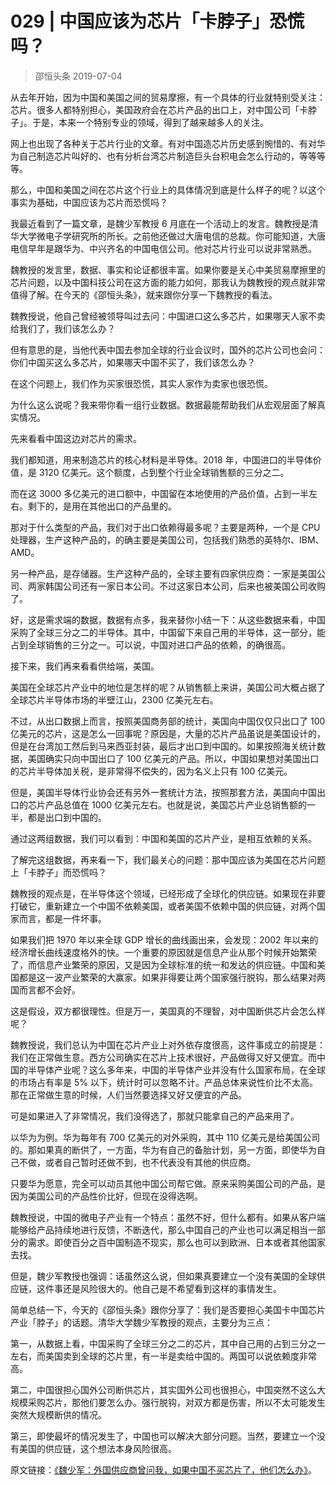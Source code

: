 # 029 | 中国应该为芯片「卡脖子」恐慌吗？
> 邵恒头条
2019-07-04

从去年开始，因为中国和美国之间的贸易摩擦，有一个具体的行业就特别受关注：芯片。很多人都特别担心，美国政府会在芯片产品的出口上，对中国公司「卡脖子」。于是，本来一个特别专业的领域，得到了越来越多人的关注。

网上也出现了各种关于芯片行业的文章。有对中国造芯片历史感到惋惜的、有对华为自己制造芯片叫好的、也有分析台湾芯片制造巨头台积电会怎么行动的，等等等等。

那么，中国和美国之间在芯片这个行业上的具体情况到底是什么样子的呢？以这个事实为基础，中国应该为芯片而恐慌吗？

我最近看到了一篇文章，是魏少军教授 6 月底在一个活动上的发言。魏教授是清华大学微电子学研究所的所长。之前他还做过大唐电信的总裁。你可能知道，大唐电信早年是跟华为、中兴齐名的中国电信公司。他对芯片行业可以说非常熟悉。

魏教授的发言里，数据、事实和论证都很丰富。如果你要是关心中美贸易摩擦里的芯片问题，以及中国科技公司在这方面的能力如何，那我认为魏教授的观点就非常值得了解。在今天的《邵恒头条》，就来跟你分享一下魏教授的看法。

魏教授说，他自己曾经被领导叫过去问：中国进口这么多芯片，如果哪天人家不卖给我们了，我们该怎么办？

但有意思的是，当他代表中国去参加全球的行业会议时，国外的芯片公司也会问：你们中国买这么多芯片，如果哪天中国不买了，我们该怎么办？

在这个问题上，我们作为买家很恐慌，其实人家作为卖家也很恐慌。

为什么这么说呢？我来带你看一组行业数据。数据最能帮助我们从宏观层面了解真实情况。

先来看看中国这边对芯片的需求。

我们都知道，用来制造芯片的核心材料是半导体。2018 年，中国进口的半导体价值，是 3120 亿美元。这个额度，占到整个行业全球销售额的三分之二。

而在这 3000 多亿美元的进口额中，中国留在本地使用的产品价值，占到一半左右。剩下的，是用在其他出口的产品里的。

那对于什么类型的产品，我们对于出口依赖得最多呢？主要是两种，一个是 CPU 处理器，生产这种产品的，的确主要是美国公司，包括我们熟悉的英特尔、IBM、AMD。

另一种产品，是存储器。生产这种产品的，全球主要有四家供应商：一家是美国公司、两家韩国公司还有一家日本公司。不过这家日本公司，后来也被美国公司收购了。

好，这是需求端的数据，数据有点多，我来替你小结一下：从这些数据来看，中国采购了全球三分之二的半导体。其中，中国留下来自己用的半导体，这一部分，能占到全球销售的三分之一。可以说，中国对进口产品的依赖，的确很高。

接下来，我们再来看看供给端，美国。

美国在全球芯片产业中的地位是怎样的呢？从销售额上来讲，美国公司大概占据了全球芯片半导体市场的半壁江山，2300 亿美元左右。

不过，从出口数据上而言，按照美国商务部的统计，美国向中国仅仅只出口了 100 亿美元的芯片，这是怎么一回事呢？原因是，大量的芯片产品虽说是美国设计的，但是在台湾加工然后到马来西亚封装，最后才出口到中国的。如果按照海关统计数据，美国确实只向中国出口了 100 亿美元的产品。所以，中国如果想对美国出口的芯片半导体加关税，是非常得不偿失的，因为名义上只有 100 亿美元。

但是，美国半导体行业协会还有另外一套统计方法，按照那套方法，美国向中国出口的芯片产品总值在 1000 亿美元左右。也就是说，美国芯片产业总销售额的一半，都是出口到中国的。

通过这两组数据，我们可以看到：中国和美国的芯片产业，是相互依赖的关系。

了解完这组数据，再来看一下，我们最关心的问题：那中国应该为美国在芯片问题上「卡脖子」而恐慌吗？

魏教授的观点是，在半导体这个领域，已经形成了全球化的供应链。如果现在非要打破它，重新建立一个中国不依赖美国，或者美国不依赖中国的供应链，对两个国家而言，都是一件坏事。

如果我们把 1970 年以来全球 GDP 增长的曲线画出来，会发现：2002 年以来的经济增长曲线速度格外的快。一个重要的原因就是信息产业从那个时候开始繁荣了，而信息产业繁荣的原因，又是因为全球标准的统一和发达的供应链。中国和美国都是这一波产业繁荣的大赢家。如果非得要让两个国家强行脱钩，那么结果对两国而言都不会好。

这是假设，双方都很理性。但是万一，美国真的不理智，对中国断供芯片会怎么样呢？

魏教授说，我们总认为中国在芯片产业上对外依存度很高，这件事成立的前提是：我们在正常做生意。西方公司确实在芯片上技术很好，产品做得又好又便宜。而中国的半导体产业呢？这么多年来，中国的半导体产业并没有什么国家布局，在全球的市场占有率是 5% 以下，统计时可以忽略不计。产品总体来说性价比不太高。那在正常做生意的时候，人们当然要选择又好又便宜的产品。

可是如果进入了非常情况，我们没得选了，那就只能拿自己的产品来用了。

以华为为例。华为每年有 700 亿美元的对外采购，其中 110 亿美元是给美国公司的。那如果真的断供了，一方面，华为有自己的备胎计划，另一方面，即使华为自己不做，或者自己暂时还做不到，也不代表没有其他的供应商。

只要华为愿意，完全可以动员其他中国公司帮它做。原来采购美国公司的产品，是因为美国公司的产品性价比好，但现在没得选啊。

魏教授说，中国的微电子产业有一个特点：虽然不好，但什么都有。如果从客户端能够给产品持续地进行反馈，不断迭代，那么中国自己的产业也可以满足相当一部分的需求。即使百分之百中国制造不现实，那么也可以到欧洲、日本或者其他国家去找。

但是，魏少军教授也强调：话虽然这么说，但如果真要建立一个没有美国的全球供应链，这件事还是风险很大的。他自己是不希望看到这样的事情发生。

简单总结一下，今天的《邵恒头条》跟你分享了：我们是否要担心美国卡中国芯片产业「脖子」的话题。清华大学魏少军教授的观点，主要分为三点：

第一，从数据上看，中国采购了全球三分之二的芯片，其中自己用的占到三分之一左右，而美国卖到全球的芯片里，有一半是卖给中国的。两国可以说依赖度非常高。

第二，中国很担心国外公司断供芯片，其实国外公司也很担心，中国突然不这么大规模采购芯片，那他们要怎么办。强行脱钩，对双方都是伤害，所以不太可能发生突然大规模断供的情况。

第三，即使最坏的情况发生了，中国也可以解决大部分问题。当然，要建立一个没有美国的供应链，这个想法本身风险很高。

原文链接：[《魏少军：外国供应商曾问我，如果中国不买芯片了，他们怎么办》](https://www.guancha.cn/weishaojun/2019_06_27_507216.shtml)。
